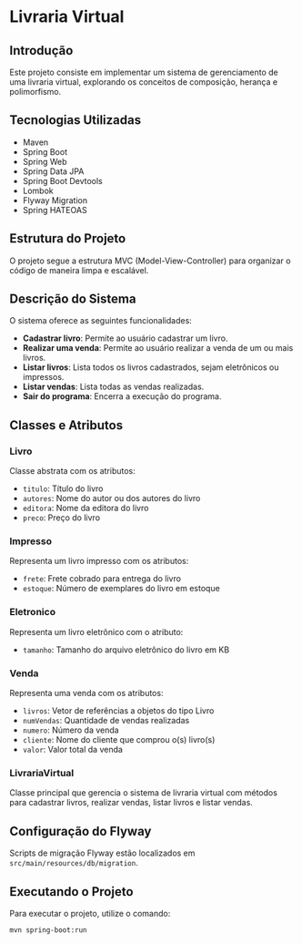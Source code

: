 # Livraria Virtual

## Introdução

Este projeto consiste em implementar um sistema de gerenciamento de uma livraria virtual, explorando os conceitos de
composição, herança e polimorfismo.

## Tecnologias Utilizadas

- Maven
- Spring Boot
- Spring Web
- Spring Data JPA
- Spring Boot Devtools
- Lombok
- Flyway Migration
- Spring HATEOAS

## Estrutura do Projeto

O projeto segue a estrutura MVC (Model-View-Controller) para organizar o código de maneira limpa e escalável.

## Descrição do Sistema

O sistema oferece as seguintes funcionalidades:

- **Cadastrar livro**: Permite ao usuário cadastrar um livro.
- **Realizar uma venda**: Permite ao usuário realizar a venda de um ou mais livros.
- **Listar livros**: Lista todos os livros cadastrados, sejam eletrônicos ou impressos.
- **Listar vendas**: Lista todas as vendas realizadas.
- **Sair do programa**: Encerra a execução do programa.

## Classes e Atributos

### Livro

Classe abstrata com os atributos:

- `titulo`: Título do livro
- `autores`: Nome do autor ou dos autores do livro
- `editora`: Nome da editora do livro
- `preco`: Preço do livro

### Impresso

Representa um livro impresso com os atributos:

- `frete`: Frete cobrado para entrega do livro
- `estoque`: Número de exemplares do livro em estoque

### Eletronico

Representa um livro eletrônico com o atributo:

- `tamanho`: Tamanho do arquivo eletrônico do livro em KB

### Venda

Representa uma venda com os atributos:

- `livros`: Vetor de referências a objetos do tipo Livro
- `numVendas`: Quantidade de vendas realizadas
- `numero`: Número da venda
- `cliente`: Nome do cliente que comprou o(s) livro(s)
- `valor`: Valor total da venda

### LivrariaVirtual

Classe principal que gerencia o sistema de livraria virtual com métodos para cadastrar livros, realizar vendas, listar
livros e listar vendas.

## Configuração do Flyway

Scripts de migração Flyway estão localizados em `src/main/resources/db/migration`.

## Executando o Projeto

Para executar o projeto, utilize o comando:

```bash
mvn spring-boot:run
